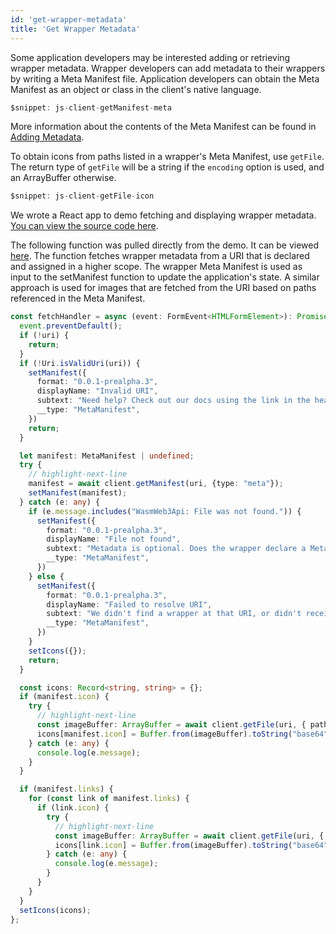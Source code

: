 ```yaml
---
id: 'get-wrapper-metadata'
title: 'Get Wrapper Metadata'
---
```


Some application developers may be interested adding or retrieving wrapper metadata.
Wrapper developers can add metadata to their wrappers by writing a Meta Manifest file.
Application developers can obtain the Meta Manifest as an object or class in the client's native language.

```typescript
$snippet: js-client-getManifest-meta
```

More information about the contents of the Meta Manifest can be found in [Adding Metadata](../create-wasm-wrappers/adding-metadata).

To obtain icons from paths listed in a wrapper's Meta Manifest, use `getFile`.
The return type of `getFile` will be a string if the `encoding` option is used, and an ArrayBuffer otherwise.

```typescript
$snippet: js-client-getFile-icon
```

We wrote a React app to demo fetching and displaying wrapper metadata.
[You can view the source code here](https://github.com/polywrap/demos/tree/main/fetch-metadata).

The following function was pulled directly from the demo. 
It can be viewed [here](https://github.com/polywrap/demos/blob/main/fetch-metadata/src/components/FetchMetadata/FetchMetadata.tsx#L82). 
The function fetches wrapper metadata from a URI that is declared and assigned in a higher scope. 
The wrapper Meta Manifest is used as input to the setManifest function to update the application's state. 
A similar approach is used for images that are fetched from the URI based on paths referenced in the Meta Manifest.
```typescript title="Example: fetching a Meta Manifest in a TypeScript web application"
const fetchHandler = async (event: FormEvent<HTMLFormElement>): Promise<void> => {
  event.preventDefault();
  if (!uri) {
    return;
  }
  if (!Uri.isValidUri(uri)) {
    setManifest({
      format: "0.0.1-prealpha.3",
      displayName: "Invalid URI",
      subtext: "Need help? Check out our docs using the link in the header.",
      __type: "MetaManifest",
    })
    return;
  }

  let manifest: MetaManifest | undefined;
  try {
    // highlight-next-line
    manifest = await client.getManifest(uri, {type: "meta"});
    setManifest(manifest);
  } catch (e: any) {
    if (e.message.includes("WasmWeb3Api: File was not found.")) {
      setManifest({
        format: "0.0.1-prealpha.3",
        displayName: "File not found",
        subtext: "Metadata is optional. Does the wrapper declare a Meta Manifest?",
        __type: "MetaManifest",
      })
    } else {
      setManifest({
        format: "0.0.1-prealpha.3",
        displayName: "Failed to resolve URI",
        subtext: "We didn't find a wrapper at that URI, or didn't receive a response from the host.",
        __type: "MetaManifest",
      })
    }
    setIcons({});
    return;
  }

  const icons: Record<string, string> = {};
  if (manifest.icon) {
    try {
      // highlight-next-line
      const imageBuffer: ArrayBuffer = await client.getFile(uri, { path: manifest.icon }) as ArrayBuffer;
      icons[manifest.icon] = Buffer.from(imageBuffer).toString("base64");
    } catch (e: any) {
      console.log(e.message);
    }
  }

  if (manifest.links) {
    for (const link of manifest.links) {
      if (link.icon) {
        try {
          // highlight-next-line
          const imageBuffer: ArrayBuffer = await client.getFile(uri, { path: link.icon }) as ArrayBuffer;
          icons[link.icon] = Buffer.from(imageBuffer).toString("base64");
        } catch (e: any) {
          console.log(e.message);
        }
      }
    }
  }
  setIcons(icons);
};
```